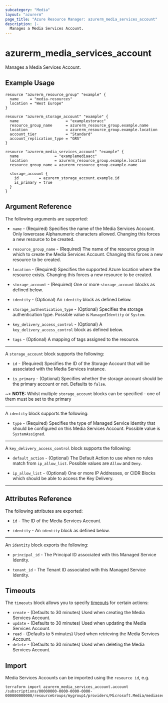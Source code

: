 ```yaml
---
subcategory: "Media"
layout: "azurerm"
page_title: "Azure Resource Manager: azurerm_media_services_account"
description: |-
  Manages a Media Services Account.
---
```


# azurerm_media_services_account

Manages a Media Services Account.

## Example Usage

```hcl
resource "azurerm_resource_group" "example" {
  name     = "media-resources"
  location = "West Europe"
}

resource "azurerm_storage_account" "example" {
  name                     = "examplestoracc"
  resource_group_name      = azurerm_resource_group.example.name
  location                 = azurerm_resource_group.example.location
  account_tier             = "Standard"
  account_replication_type = "GRS"
}

resource "azurerm_media_services_account" "example" {
  name                = "examplemediaacc"
  location            = azurerm_resource_group.example.location
  resource_group_name = azurerm_resource_group.example.name

  storage_account {
    id         = azurerm_storage_account.example.id
    is_primary = true
  }
}
```

## Argument Reference

The following arguments are supported:

* `name` - (Required) Specifies the name of the Media Services Account. Only lowercase Alphanumeric characters allowed. Changing this forces a new resource to be created.

* `resource_group_name` - (Required) The name of the resource group in which to create the Media Services Account. Changing this forces a new resource to be created.

* `location` - (Required) Specifies the supported Azure location where the resource exists. Changing this forces a new resource to be created.

* `storage_account` - (Required) One or more `storage_account` blocks as defined below.

* `identity` - (Optional) An `identity` block as defined below.

* `storage_authentication_type` - (Optional) Specifies the storage authentication type. Possible value is  `ManagedIdentity` or `System`.

* `key_delivery_access_control` - (Optional) A `key_delivery_access_control` block as defined below.

* `tags` - (Optional) A mapping of tags assigned to the resource.

---

A `storage_account` block supports the following:

* `id` - (Required) Specifies the ID of the Storage Account that will be associated with the Media Services instance.

* `is_primary` - (Optional) Specifies whether the storage account should be the primary account or not. Defaults to `false`.

~> **NOTE:** Whilst multiple `storage_account` blocks can be specified - one of them must be set to the primary

---

A `identity` block supports the following:

* `type` - (Required) Specifies the type of Managed Service Identity that should be configured on this Media Services Account. Possible value is  `SystemAssigned`.

---

A `key_delivery_access_control` block supports the following:

* `default_action` - (Optional) The Default Action to use when no rules match from `ip_allow_list`. Possible values are `Allow` and `Deny`.

* `ip_allow_list` - (Optional) One or more IP Addresses, or CIDR Blocks which should be able to access the Key Delivery.

---

## Attributes Reference

The following attributes are exported:

* `id` - The ID of the Media Services Account.

* `identity` - An `identity` block as defined below.

---

An `identity` block exports the following:

* `principal_id` - The Principal ID associated with this Managed Service Identity.

* `tenant_id` - The Tenant ID associated with this Managed Service Identity.

## Timeouts

The `timeouts` block allows you to specify [timeouts](https://www.terraform.io/language/resources/syntax#operation-timeouts) for certain actions:

* `create` - (Defaults to 30 minutes) Used when creating the Media Services Account.
* `update` - (Defaults to 30 minutes) Used when updating the Media Services Account.
* `read` - (Defaults to 5 minutes) Used when retrieving the Media Services Account.
* `delete` - (Defaults to 30 minutes) Used when deleting the Media Services Account.

## Import

Media Services Accounts can be imported using the `resource id`, e.g.

```shell
terraform import azurerm_media_services_account.account /subscriptions/00000000-0000-0000-0000-000000000000/resourceGroups/mygroup1/providers/Microsoft.Media/mediaservices/account1
```
